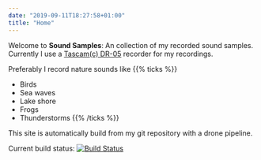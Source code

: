 ```yaml
---
date: "2019-09-11T18:27:58+01:00"
title: "Home"
---
```


Welcome to **Sound Samples**: An collection of my recorded sound samples. 
Currently I use a [Tascam(c) DR-05](https://www.tascam.eu/de/dr-05x.html) recorder for my recordings.

Preferably I record nature sounds like
{{% ticks %}}
* Birds
* Sea waves
* Lake shore
* Frogs
* Thunderstorms
{{% /ticks %}}

This site is automatically build from my git repository with a drone pipeline.

Current build status:
[![Build Status](https://cloud.drone.io/api/badges/noldeni/hugo-sound-recordings/status.svg)](https://cloud.drone.io/noldeni/hugo-sound-recordings)
